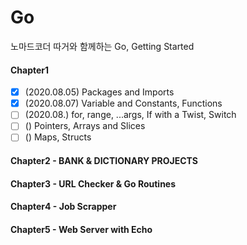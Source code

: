 # Go
노마드코더 따거와 함께하는 Go, Getting Started

#### Chapter1
-[x] (2020.08.05) Packages and Imports
-[x] (2020.08.07) Variable and Constants, Functions
-[ ] (2020.08.) for, range, ...args, If with a Twist, Switch
-[ ] () Pointers, Arrays and Slices
-[ ] () Maps, Structs

#### Chapter2 - BANK & DICTIONARY PROJECTS

#### Chapter3 - URL Checker & Go Routines

#### Chapter4 - Job Scrapper

#### Chapter5 - Web Server with Echo
